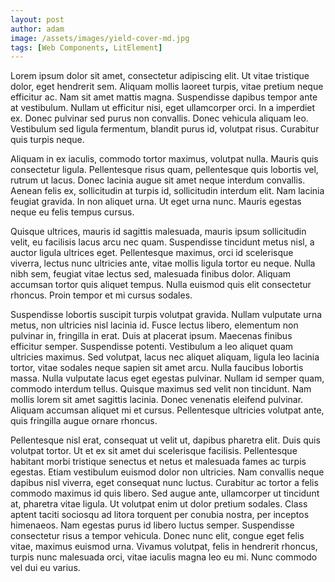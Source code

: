 ```yaml
---
layout: post
author: adam
image: /assets/images/yield-cover-md.jpg
tags: [Web Components, LitElement]
---
```

Lorem ipsum dolor sit amet, consectetur adipiscing elit. Ut vitae tristique dolor, eget hendrerit sem. Aliquam mollis laoreet turpis, vitae pretium neque efficitur ac. Nam sit amet mattis magna. Suspendisse dapibus tempor ante at vestibulum. Nullam ut efficitur nisi, eget ullamcorper orci. In a imperdiet ex. Donec pulvinar sed purus non convallis. Donec vehicula aliquam leo. Vestibulum sed ligula fermentum, blandit purus id, volutpat risus. Curabitur quis turpis neque.

Aliquam in ex iaculis, commodo tortor maximus, volutpat nulla. Mauris quis consectetur ligula. Pellentesque risus quam, pellentesque quis lobortis vel, rutrum ut lacus. Donec lacinia augue sit amet neque interdum convallis. Aenean felis ex, sollicitudin at turpis id, sollicitudin interdum elit. Nam lacinia feugiat gravida. In non aliquet urna. Ut eget urna nunc. Mauris egestas neque eu felis tempus cursus.

Quisque ultrices, mauris id sagittis malesuada, mauris ipsum sollicitudin velit, eu facilisis lacus arcu nec quam. Suspendisse tincidunt metus nisl, a auctor ligula ultrices eget. Pellentesque maximus, orci id scelerisque viverra, lectus nunc ultricies ante, vitae mollis ligula tortor eu neque. Nulla nibh sem, feugiat vitae lectus sed, malesuada finibus dolor. Aliquam accumsan tortor quis aliquet tempus. Nulla euismod quis elit consectetur rhoncus. Proin tempor et mi cursus sodales.

Suspendisse lobortis suscipit turpis volutpat gravida. Nullam vulputate urna metus, non ultricies nisl lacinia id. Fusce lectus libero, elementum non pulvinar in, fringilla in erat. Duis at placerat ipsum. Maecenas finibus efficitur semper. Suspendisse potenti. Vestibulum a leo aliquet quam ultricies maximus. Sed volutpat, lacus nec aliquet aliquam, ligula leo lacinia tortor, vitae sodales neque sapien sit amet arcu. Nulla faucibus lobortis massa. Nulla vulputate lacus eget egestas pulvinar. Nullam id semper quam, commodo interdum tellus. Quisque maximus sed velit non tincidunt. Nam mollis lorem sit amet sagittis lacinia. Donec venenatis eleifend pulvinar. Aliquam accumsan aliquet mi et cursus. Pellentesque ultricies volutpat ante, quis fringilla augue ornare rhoncus.

Pellentesque nisl erat, consequat ut velit ut, dapibus pharetra elit. Duis quis volutpat tortor. Ut et ex sit amet dui scelerisque facilisis. Pellentesque habitant morbi tristique senectus et netus et malesuada fames ac turpis egestas. Etiam vestibulum euismod dolor non ultricies. Nam convallis neque dapibus nisl viverra, eget consequat nunc luctus. Curabitur ac tortor a felis commodo maximus id quis libero. Sed augue ante, ullamcorper ut tincidunt at, pharetra vitae ligula. Ut volutpat enim ut dolor pretium sodales. Class aptent taciti sociosqu ad litora torquent per conubia nostra, per inceptos himenaeos. Nam egestas purus id libero luctus semper. Suspendisse consectetur risus a tempor vehicula. Donec nunc elit, congue eget felis vitae, maximus euismod urna. Vivamus volutpat, felis in hendrerit rhoncus, turpis nunc malesuada orci, vitae iaculis magna leo eu mi. Nunc commodo vel dui eu varius.